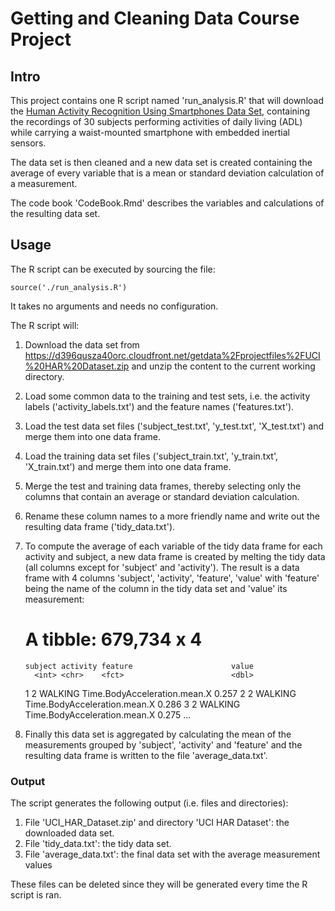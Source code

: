 # Getting and Cleaning Data Course Project

## Intro

This project contains one R script named 'run_analysis.R' that will download the 
[Human Activity Recognition Using Smartphones Data Set](http://archive.ics.uci.edu/ml/datasets/Human+Activity+Recognition+Using+Smartphones), 
containing the recordings of 30 subjects performing activities of daily living (ADL) 
while carrying a waist-mounted smartphone with embedded inertial sensors.

The data set is then cleaned and a new data set is created containing the average of 
every variable that is a mean or standard deviation calculation of a measurement. 

The code book 'CodeBook.Rmd' describes the variables and calculations of the resulting data set.

## Usage

The R script can be executed by sourcing the file:

```{r eval=FALSE}
source('./run_analysis.R')
```

It takes no arguments and needs no configuration.

The R script will:

1. Download the data set from https://d396qusza40orc.cloudfront.net/getdata%2Fprojectfiles%2FUCI%20HAR%20Dataset.zip 
and unzip the content to the current working directory.

2. Load some common data to the training and test sets, i.e. the activity labels ('activity_labels.txt') 
and the feature names ('features.txt').

3. Load the test data set files ('subject_test.txt', 'y_test.txt', 'X_test.txt')
and merge them into one data frame.

4. Load the training data set files ('subject_train.txt', 'y_train.txt', 'X_train.txt')
and merge them into one data frame.

5. Merge the test and training data frames, thereby selecting only the columns that
contain an average or standard deviation calculation.

6. Rename these column names to a more friendly name and write out the resulting data frame ('tidy_data.txt').

7. To compute the average of each variable of the tidy data frame for each activity and subject, 
a new data frame is created by melting the tidy data (all columns except for 'subject' and 'activity').
The result is a data frame with 4 columns 'subject', 'activity', 'feature', 'value' with 'feature' being
the name of the column in the tidy data set and 'value' its measurement:

    # A tibble: 679,734 x 4
       subject activity feature                      value
         <int> <chr>    <fct>                        <dbl>
     1       2 WALKING  Time.BodyAcceleration.mean.X 0.257
     2       2 WALKING  Time.BodyAcceleration.mean.X 0.286
     3       2 WALKING  Time.BodyAcceleration.mean.X 0.275
     ...

8. Finally this data set is aggregated by calculating the mean of the measurements 
grouped by 'subject', 'activity' and 'feature' and the resulting data frame is 
written to the file 'average_data.txt'.

### Output

The script generates the following output (i.e. files and directories):

1. File 'UCI_HAR_Dataset.zip' and directory 'UCI HAR Dataset': the downloaded data set.
2. File 'tidy_data.txt': the tidy data set.
3. File 'average_data.txt': the final data set with the average measurement values

These files can be deleted since they will be generated every time the R script is ran.

